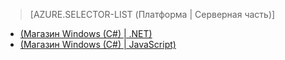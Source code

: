 ﻿> [AZURE.SELECTOR-LIST (Платформа | Серверная часть)]
- [(Магазин Windows (C#) | .NET)](/ru-ru/documentation/articles/mobile-services-dotnet-backend-windows-store-dotnet-aad-rbac/)
- [(Магазин Windows (C#) | JavaScript)](/ru-ru/documentation/articles/mobile-services-javascript-backend-windows-store-dotnet-aad-rbac/)

<!--HONumber=42-->
